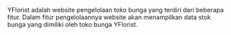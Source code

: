YFlorist adalah website pengelolaan toko bunga yang terdiri dari beberapa fitur. Dalam fitur pengelolaannya website akan menampilkan data stok bunga yang dimiliki oleh toko bunga YFlorist. 
